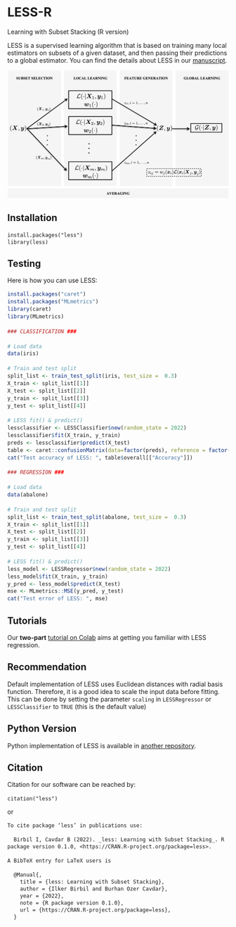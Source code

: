 # LESS-R
Learning with Subset Stacking (R version)

LESS is a supervised learning algorithm that is based on training many local estimators on subsets of a given dataset, and then passing their predictions to a global estimator. You can find the details about LESS in our [manuscript](https://arxiv.org/abs/2112.06251).

![LESS](./img/LESS1Level.png)

## Installation

```
install.packages("less")
library(less)
```

## Testing

Here is how you can use LESS:

```r
install.packages("caret")
install.packages("MLmetrics")
library(caret)
library(MLmetrics)

### CLASSIFICATION ###

# Load data
data(iris)

# Train and test split
split_list <- train_test_split(iris, test_size =  0.3)
X_train <- split_list[[1]]
X_test <- split_list[[2]]
y_train <- split_list[[3]]
y_test <- split_list[[4]]

# LESS fit() & predict()
lessclassifier <- LESSClassifier$new(random_state = 2022)
lessclassifier$fit(X_train, y_train)
preds <- lessclassifier$predict(X_test)
table <- caret::confusionMatrix(data=factor(preds), reference = factor(y_test))
cat("Test accuracy of LESS: ", table$overall[["Accuracy"]])

### REGRESSION ###

# Load data
data(abalone)

# Train and test split
split_list <- train_test_split(abalone, test_size =  0.3)
X_train <- split_list[[1]]
X_test <- split_list[[2]]
y_train <- split_list[[3]]
y_test <- split_list[[4]]

# LESS fit() & predict()
less_model <- LESSRegressor$new(random_state = 2022)
less_model$fit(X_train, y_train)
y_pred <- less_model$predict(X_test)
mse <- MLmetrics::MSE(y_pred, y_test)
cat("Test error of LESS: ", mse)

```

## Tutorials

Our **two-part** [tutorial on Colab](https://colab.research.google.com/drive/1UE894I8mIUrLN5kUzg0EB0cWM_50Dqsc?usp=sharing) aims at getting you familiar with LESS regression.


## Recommendation

Default implementation of LESS uses Euclidean distances with radial basis function. Therefore, it is a good idea to scale the input data before fitting. This can be done by setting the parameter `scaling` in `LESSRegressor` or `LESSClassifier` to `TRUE` (this is the default value)

## Python Version

Python implementation of LESS is available in [another repository](https://github.com/sibirbil/LESS).

## Citation

Citation for our software can be reached by:

`citation("less")`

or 

````
To cite package ‘less’ in publications use:

  Birbil I, Cavdar B (2022). _less: Learning with Subset Stacking_. R package version 0.1.0, <https://CRAN.R-project.org/package=less>.

A BibTeX entry for LaTeX users is

  @Manual{,
    title = {less: Learning with Subset Stacking},
    author = {Ilker Birbil and Burhan Ozer Cavdar},
    year = {2022},
    note = {R package version 0.1.0},
    url = {https://CRAN.R-project.org/package=less},
  }
````
